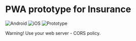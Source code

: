 # PWA prototype for Insurance

![Android](https://img.shields.io/badge/Android-100-blue)
![iOS](https://img.shields.io/badge/iOS-100-green)
![Prototype](https://img.shields.io/badge/Prototype-8A2BE2)

Warning! Use your web server - CORS policy.

 
